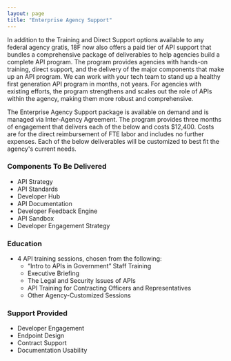 ```yaml
---
layout: page
title: "Enterprise Agency Support"
---
```


In addition to the Training and Direct Support options available to any federal agency gratis, 18F now also offers a paid tier of API support that bundles a comprehensive package of deliverables to help agencies build a complete API program.  The program provides agencies with hands-on training, direct support, and the delivery of the major components that make up an API program.  We can work with your tech team to stand up a healthy first generation API program in months, not years.  For agencies with existing efforts, the program strengthens and scales out the role of APIs within the agency, making them more robust and comprehensive.   

The Enterprise Agency Support package is available on demand and is managed via Inter-Agency Agreement.  The program provides three months of engagement that delivers each of the below and costs $12,400. Costs are for the direct reimbursement of FTE labor and includes no further expenses.  Each of the below deliverables will be customized to best fit the agency's current needs.  

### Components To Be Delivered
* API Strategy 
* API Standards 
* Developer Hub 
* API Documentation 
* Developer Feedback Engine 
* API Sandbox
* Developer Engagement Strategy 

### Education
* 4 API training sessions, chosen from the following:
  * “Intro to APIs in Government” Staff Training
  * Executive Briefing
  * The Legal and Security Issues of APIs
  * API Training for Contracting Officers and Representatives
  * Other Agency-Customized Sessions

### Support Provided
* Developer Engagement 
* Endpoint Design 
* Contract Support 
* Documentation Usability


